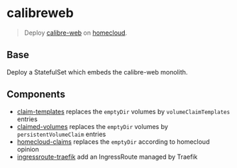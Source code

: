 # calibreweb

> Deploy [calibre-web] on [homecloud].

[calibre-web]: https://github.com/janeczku/calibre-web
[homecloud]: https://github.com/tmorin/homecloud-ansible

## Base

Deploy a StatefulSet which embeds the calibre-web monolith.

## Components

- [claim-templates](components/claim-templates) replaces the `emptyDir` volumes by `volumeClaimTemplates` entries
- [claimed-volumes](components/claimed-volumes) replaces the `emptyDir` volumes by `persistentVolumeClaim` entries
- [homecloud-claims](components/homecloud-claims) replaces the `emptyDir` according to homecloud opinion 
- [ingressroute-traefik](components/ingressroute-traefik) add an IngressRoute managed by Traefik
